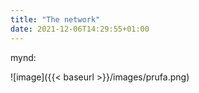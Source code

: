 ```yaml
---
title: "The network"
date: 2021-12-06T14:29:55+01:00
---
```

mynd:

![image]({{< baseurl >}}/images/prufa.png)
